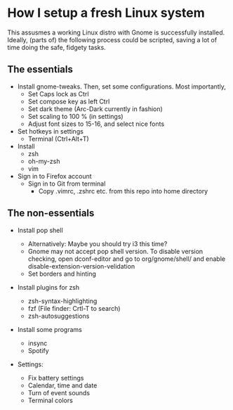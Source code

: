 # How I setup a fresh Linux system

This assusmes a working Linux distro with Gnome is successfully installed.
Ideally, (parts of) the following process could be scripted, saving a lot of time doing the safe, fidgety tasks.

## The essentials
- Install gnome-tweaks. Then, set some configurations. Most importantly,
    - Set Caps lock as Ctrl
    - Set compose key as left Ctrl
    - Set dark theme (Arc-Dark currently in fashion)
    - Set scaling to 100 % (in settings)
    - Adjust font sizes to 15-16, and select nice fonts
- Set hotkeys in settings
    - Terminal (Ctrl+Alt+T) 
- Install
    - zsh 
    - oh-my-zsh
    - vim
- Sign in to Firefox account
    - Sign in to Git from terminal
        - Copy .vimrc, .zshrc etc. from this repo into home directory

## The non-essentials 
- Install pop shell
    - Alternatively: Maybe you should try i3 this time?
    - Gnome may not accept pop shell version. To disable version checking, open
        dconf-editor
    and go to
        org/gnome/shell/
    and enable 
        disable-extension-version-velidation
    - Set borders and hinting
- Install plugins for zsh
    - zsh-syntax-highlighting
    - fzf (File finder: Crtl-T to search)
    - zsh-autosuggestions
- Install some programs
    - insync
    - Spotify

- Settings:
    - Fix battery settings
    - Calendar, time and date
    - Turn of event sounds
    - Terminal colors
